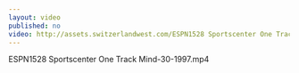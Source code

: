 ```yaml
---
layout: video
published: no
video: http://assets.switzerlandwest.com/ESPN1528 Sportscenter One Track Mind-30-1997.mp4
---
```

ESPN1528 Sportscenter One Track Mind-30-1997.mp4

